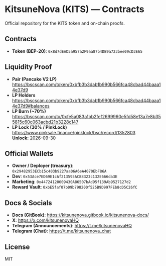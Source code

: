 # KitsuneNova (KITS) — Contracts

Official repository for the KITS token and on-chain proofs.

## Contracts
- **Token (BEP-20)**: `0x8d7dEAD5a957a2F9aa87b4DB9a723bee09cD3E65`

## Liquidity Proof
- **Pair (Pancake V2 LP)**  
  https://bscscan.com/token/0xbfb3b3dab1b990b566fca48cbad44baaa14e37d9
- **LP Holders**  
  https://bscscan.com/token/0xbfb3b3dab1b990b566fca48cbad44baaa14e37d9#balances
- **LP Burn (~70%)**  
  https://bscscan.com/tx/0xfe5a083a1bb2fef2699960e5fd58e13a7e8b355815c60c063acbd21b3228c147
- **LP Lock (30% / PinkLock)**  
  https://www.pinksale.finance/pinklock/bsc/record/1352803  
  **Unlock:** 2026-09-30

## Official Wallets
- **Owner / Deployer (treasury)**: `0x29482953ECb15c403b9227aa06A6eA4070EbF86A`
- **Dev**: `0x53Ace7ED69E1cAf213595AC88323c132E666da3E`
- **Marketing**: `0x44724120609430A86507bAd95f139Ab9527127d2`
- **Reward Vault**: `0xbE5faf07b09b798200f525B9D997FEb8cD5C26fC`

## Docs & Socials
- **Docs (GitBook)**: https://kitsunenova.gitbook.io/kitsunenova-docs/
- **X**: https://x.com/kitsunenovaHQ  
- **Telegram (Announcements)**: https://t.me/kitsunenovaHQ  
- **Telegram (Chat)**: https://t.me/kitsunenova_chat

## License
MIT
